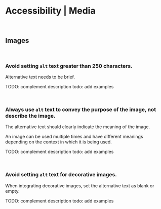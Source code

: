 # Accessibility | Media
<br>


## Images
<br>


### Avoid setting `alt` text greater than 250 characters.

Alternative text needs to be brief.

TODO: complement description
todo: add examples

<br>


### Always use `alt` text to convey the purpose of the image, not describe the image.

The alternative text should clearly indicate the meaning of the image.

An image can be used multiple times and have different meanings depending on the context in which it is being used.

TODO: complement description
todo: add examples

<br>


### Avoid setting `alt` text for decorative images.

When integrating decorative images, set the alternative text as blank or empty.

TODO: complement description
todo: add examples

<br>
